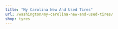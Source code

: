 ```yaml
---
title: "My Carolina New And Used Tires"
url: /washington/my-carolina-new-and-used-tires/
shop: tyres
---
```


